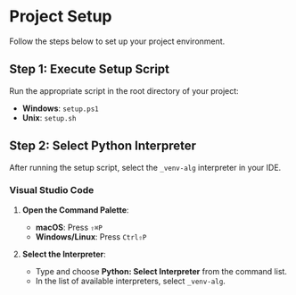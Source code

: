 # Project Setup
Follow the steps below to set up your project environment.


## Step 1: Execute Setup Script

Run the appropriate script in the root directory of your project:

- **Windows**: `setup.ps1`
- **Unix**: `setup.sh`

## Step 2: Select Python Interpreter

After running the setup script, select the `_venv-alg` interpreter in your IDE.

### Visual Studio Code

1. **Open the Command Palette**:
   - **macOS**: Press `⇧⌘P`
   - **Windows/Linux**: Press `Ctrl⇧P`

2. **Select the Interpreter**:
   - Type and choose **Python: Select Interpreter** from the command list.
   - In the list of available interpreters, select `_venv-alg`.
